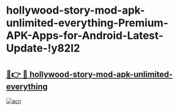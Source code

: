 # hollywood-story-mod-apk-unlimited-everything-Premium-APK-Apps-for-Android-Latest-Update-!y82l2

# <h2><a href="https://89opd0.esa.edu.pl?title=hollywood-story-mod-apk-unlimited-everything&ref=y82l2">🔗👉 🔴 hollywood-story-mod-apk-unlimited-everything</a></h2>

[![acn](https://github.com/user-attachments/assets/0f9c940e-d8b0-45ae-aac7-cd30a18b3e1c)](https://89opd0.esa.edu.pl?title=hollywood-story-mod-apk-unlimited-everything&ref=y82l2)

